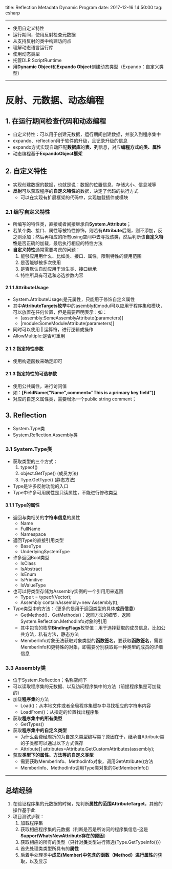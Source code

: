title: Reflection Metadata Dynamic Program
date: 2017-12-16 14:50:00
tag: csharp

---

* 使用自定义特性
* 运行期间，使用反射检查元数据
* 从支持反射的类中构建访问点
* 理解动态语言运行库
* 使用动态类型
* 托管DLR ScriptRuntime
* 用**Dynamic Object**和**Expando Object**创建动态类型（Expando：自定义类型）

<!--more-->

---

# 反射、元数据、动态编程 #

## 1. 在运行期间检查代码和动态编程 ##

* 自定义特性：可以用于创建元数据，运行期间创建数据，并嵌入到程序集中
* expando、reflection用于软件的升级，且记录升级的信息
* expando方式实现自动匹配**数据库**的**表、列**信息，对应**编程方式**的**类、属性**
* 动态编程基于**ExpandoObject框架**

## 2. 自定义特性 ##

* 实现创建数据的数据，也就是说：数据的位置信息、存储大小、信息域等
* **反射**可以获取程序的**自定义特性**的数据，决定了代码的执行方式
	* 可以在实现有扩展框架的代码中，实现加载插件或模块

### 2.1 编写自定义特性 ###

* 所编写的特性类，直接或者间接继承自**System.Attribute；**
* 若某个类、接口、属性等被特性修饰，则若有**Attribute**后缀，则不添加，反之则添加；然后再相应的所有using空间中去寻找该类，然后判断该**自定义特性**是否正确的加载，最后执行相应的特性方法
* **自定义特性**通常需要考虑的问题：
	1. 能够应用用什么、比如类、接口、属性，限制特性的使用范围
	2. 是否能够被多次使用
	3. 是否默认自动应用于派生类、接口继承
	4. 特性所具有可选和必选参数内容

#### 2.1.1 AttributeUsage ####

* System.AttributeUsage;是元属性，只能用于修饰自定义属性
* 其中**AttributeTargets枚举**中的asembly和modul可以应用于程序集和模块，可以放置在任何位置，但是需要声明表示：如：
	* [assembly:SomeAssemblyAttribute(parameters)]
	* [module:SomeModuleAttribute(parameters)]
* 同时可以使用 **|** 运算符，进行逻辑或操作
* AllowMultiple:是否可重用

#### 2.1.2 指定特性参数 ####

* 使用构造函数来确定即可

#### 2.1.3 指定特性的可选参数 ####

* 使用公共属性，进行访问值
* 如：**[FieldName("Name",comment="This is a primary key field")]**
* 对应的自定义属性类，需要增添一个public string comment；

## 3. Reflection ##

* System.Type类
* System.Reflection.Assembly类

### 3.1 System.Type类 ###

* 获取类型的三个方式：
	1. typeof()
	2. object.GetType() (成员方法)
	3. Type.GetType() (静态方法)
* Type是许多反射功能的入口
* Type中许多可用属性是只读属性，不能进行修改类型

#### 3.1.1 Type的属性 ####

* 返回与类相关的**字符串信息**的属性
	* Name
	* FullName
	* Namespace
* 返回Type的直接引用类型
	* BaseType
	* UnderlyingSystemType
* 许多返回Bool类型
	* IsClass
	* IsAbstract
	* IsEnum
	* IsPrimitive
	* IsValueType
* 也可以将类型存储为Assembly实例的一个引用用来返回
	* Type t = typeof(Vector);
	* Assembly containAssembly=new Assembly(t);
* Type类型中的方法：（更多的是用于返回类型的具体**成员信息**）
	* GetMethod()、GetMethods()：返回方法的细节，返回System.Reflection.MethodInfo对象的引用
	* 其中包含的枚举**BindingFlags**枚举值：用于选择获取的成员信息，比如公共方法，私有方法，静态方法
	* MemberInfo对象无法获取对象类型的**函数签名**，要获取**函数签名**，需要MemberInfo和更特殊的对象，即需要分别获取每一种类型的成员的详细信息

### 3.3 Assembly类 ###

* 位于System.Reflection；名称空间下
* 可以读取程序集的元数据、以及访问程序集中的方法（前提程序集是可加载的）
* 加载**程序集**的方法
	* Load()：从本地文件或者全局程序集缓存中寻找相应的字符串内容
	* LoadFrom()：从指定的位置找出程序集
* 获取**程序集中的所有类型**
	* GetTypes()
* 获取**程序集中的自定义类型**
	* 为什么会费经周折的为自定义类型编写类？原因在于，继承自Attribute类的子类都可以通过以下方式保存
	* Attribute[] attributes=Attribute.GetCustomAttributes(assembly);
* 获取**类型下的属性、方法等的自定义类型**
	* 需要获取MemberInfo、MethodInfo对象，调用GetAttribute()方法
	* MemberInfo、MethodInfo调用Type类对象的GetMemberInfo()

---

## 总结经验 ##

1. 在验证程序集的元数据的时候，先判断**属性的范围AttributeTarget**，其他的操作基于此
2. 项目测试步骤：
	1. 加载程序集
	2. 获取相应程序集的元数据（判断是否是所访问的程序集信息-这是**SupportWhatsNewAttribute存在的原因**）
	3. 获取相应的所有的类型（只针对**类**类型进行筛选{Type.GetTypeinfo()}）
	4. 首先处理类类型所具有的**属性**
	5. 后着手处理类中**成员(Member)**中包含的**函数（Method）**进行**属性**的获取，以及显示